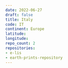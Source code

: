 ```yaml
---
date: 2022-06-27
draft: false
title: Italy
code: IT
continent: Europe
latitude:
longitude:
repo_count: 2
repositories:
- e-lis
- earth-prints-repository
---
```



